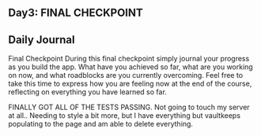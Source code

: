 ## Day3: FINAL CHECKPOINT

## Daily Journal
Final Checkpoint
During this final checkpoint simply journal your progress as you build the app. What have you achieved so far, what are you working on now, and what roadblocks are you currently overcoming. Feel free to take this time to express how you are feeling now at the end of the course, reflecting on everything you have learned so far.

FINALLY GOT ALL OF THE TESTS PASSING. Not going to touch my server at all.. Needing to style a bit more, but I have everything but vaultkeeps populating to the page and am able to delete everything.